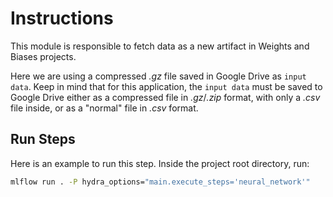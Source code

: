 # Instructions

This module is responsible to fetch data as a new artifact in Weights and Biases projects.

Here we are using a compressed *.gz* file saved in Google Drive as `input data`. Keep in mind that for this application, the `input data` must be saved to Google Drive either as a compressed file in *.gz*/*.zip* format, with only a *.csv* file inside, or as a "normal" file in *.csv* format.

## Run Steps

Here is an example to run this step. Inside the project root directory, run:

```bash
mlflow run . -P hydra_options="main.execute_steps='neural_network'"
```
